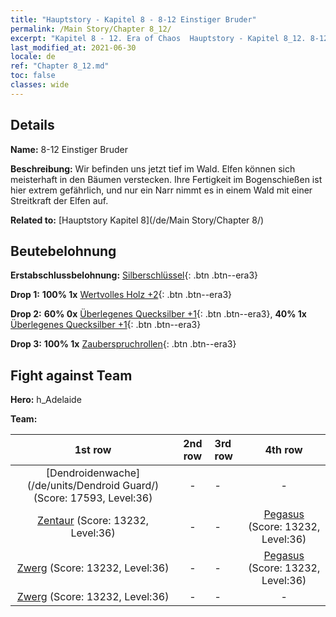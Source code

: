 ```yaml
---
title: "Hauptstory - Kapitel 8 - 8-12 Einstiger Bruder"
permalink: /Main Story/Chapter 8_12/
excerpt: "Kapitel 8 - 12. Era of Chaos  Hauptstory - Kapitel 8_12. 8-12 Einstiger Bruder"
last_modified_at: 2021-06-30
locale: de
ref: "Chapter 8_12.md"
toc: false
classes: wide
---
```


## Details

 **Name:** 8-12 Einstiger Bruder

 **Beschreibung:** Wir befinden uns jetzt tief im Wald. Elfen können sich meisterhaft in den Bäumen verstecken. Ihre Fertigkeit im Bogenschießen ist hier extrem gefährlich, und nur ein Narr nimmt es in einem Wald mit einer Streitkraft der Elfen auf.

 **Related to:** [Hauptstory Kapitel 8](/de/Main Story/Chapter 8/)

## Beutebelohnung

 **Erstabschlussbelohnung:** [Silberschlüssel](/ItemsDE/con_693/){: .btn .btn--era3}

 **Drop 1:** **100% 1x** [Wertvolles Holz +2](/ItemsDE/mat_27/){: .btn .btn--era3}

 **Drop 2:** **60% 0x** [Überlegenes Quecksilber +1](/ItemsDE/mat_21/){: .btn .btn--era3}, **40% 1x** [Überlegenes Quecksilber +1](/ItemsDE/mat_21/){: .btn .btn--era3}

 **Drop 3:** **100% 1x** [Zauberspruchrollen](/ItemsDE/con_694/){: .btn .btn--era3}


## Fight against Team
 **Hero:** h_Adelaide

 **Team:**


  | 1st row | 2nd row | 3rd row | 4th row |
  |:----:|:----:|:----|:----:|
  | [Dendroidenwache](/de/units/Dendroid Guard/) (Score: 17593, Level:36)  | - | - | - |
  | [Zentaur](/de/units/Centaur/) (Score: 13232, Level:36)  | - | - | [Pegasus](/de/units/Pegasus/) (Score: 13232, Level:36)  |
  | [Zwerg](/de/units/Dwarf/) (Score: 13232, Level:36)  | - | - | [Pegasus](/de/units/Pegasus/) (Score: 13232, Level:36)  |
  | [Zwerg](/de/units/Dwarf/) (Score: 13232, Level:36)  | - | - | - |


